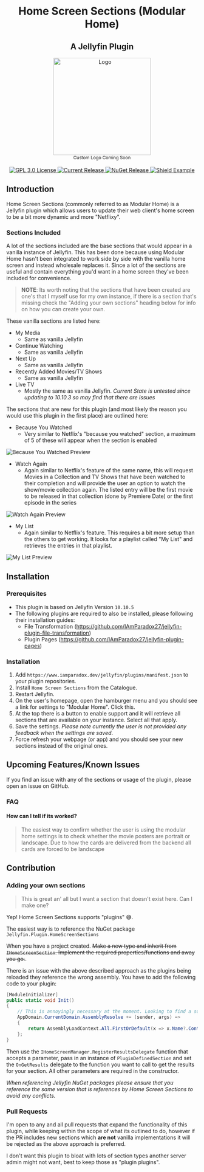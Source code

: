 <h1 align="center">Home Screen Sections (Modular Home)</h1>
<h2 align="center">A Jellyfin Plugin</h2>
<p align="center">
	<img alt="Logo" width="256" height="256" src="https://camo.githubusercontent.com/ab4b1ec289bed0a0ac8dd2828c41b695dbfeaad8c82596339f09ce23b30d3eb3/68747470733a2f2f63646e2e6a7364656c6976722e6e65742f67682f73656c666873742f69636f6e732f776562702f6a656c6c7966696e2e77656270" />
	<br />
	<sub>Custom Logo Coming Soon</sub>
	<br />
	<br />
	<a href="https://github.com/IAmParadox27/jellyfin-plugin-home-sections">
		<img alt="GPL 3.0 License" src="https://img.shields.io/github/license/IAmParadox27/jellyfin-plugin-home-sections.svg" />
	</a>
	<a href="https://github.com/IAmParadox27/jellyfin-plugin-home-sections/releases">
		<img alt="Current Release" src="https://img.shields.io/github/release/IAmParadox27/jellyfin-plugin-home-sections.svg" />
	</a>
	<a href="https://www.nuget.org/packages/Jellyfin.Plugin.HomeScreenSections">
		<img alt="NuGet Release" src="https://img.shields.io/nuget/v/Jellyfin.Plugin.HomeScreenSections" />
	</a>
	  <a href="https://www.nuget.org/packages/Jellyfin.Plugin.Referenceable/1.2.1">
	    <img alt="Shield Example" src="https://img.shields.io/badge/JF%20Referenceable-v1.2.1-blue" /> 
	  </a>
</p>

## Introduction
Home Screen Sections (commonly referred to as Modular Home) is a Jellyfin plugin which allows users to update their web client's home screen to be a bit more dynamic and more "Netflixy".

### Sections Included
A lot of the sections included are the base sections that would appear in a vanilla instance of Jellyfin. This has been done because using Modular Home hasn't been integrated to work side by side with the vanilla home screen and instead wholesale replaces it. Since a lot of the sections are useful and contain everything you'd want in a home screen they've been included for convenience.

> **NOTE**: Its worth noting that the sections that have been created are one's that I myself use for my own instance, if there is a section that's missing check the "Adding your own sections" heading below for info on how you can create your own.

These vanilla sections are listed here:

- My Media
	- Same as vanilla Jellyfin
- Continue Watching
	- Same as vanilla Jellyfin
- Next Up
	- Same as vanilla Jellyfin
- Recently Added Movies/TV Shows
	- Same as vanilla Jellyfin
- Live TV
	- Mostly the same as vanilla Jellyfin. _Current State is untested since updating to 10.10.3 so may find that there are issues_

The sections that are new for this plugin (and most likely the reason you would use this plugin in the first place) are outlined here:

- Because You Watched
	- Very similar to Netflix's "because you watched" section, a maximum of 5 of these will appear when the section is enabled
<img src="https://raw.githubusercontent.com/IAmParadox27/jellyfin-plugin-home-sections/refs/heads/main/screenshots/because-you-watched.png" alt="Because You Watched Preview" />

- Watch Again
	- Again similar to Netflix's feature of the same name, this will request Movies in a Collection and TV Shows that have been watched to their completion and will provide the user an option to watch the show/movie collection again. The listed entry will be the first movie to be released in that collection (done by Premiere Date) or the first episode in the series
<img src="https://raw.githubusercontent.com/IAmParadox27/jellyfin-plugin-home-sections/refs/heads/main/screenshots/watch-again.png" alt="Watch Again Preview" />

- My List
	- Again similar to Netflix's feature. This requires a bit more setup than the others to get working. It looks for a playlist called "My List" and retrieves the entries in that playlist.
<img src="https://raw.githubusercontent.com/IAmParadox27/jellyfin-plugin-home-sections/refs/heads/main/screenshots/my-list.png" alt="My List Preview" />

## Installation

### Prerequisites
- This plugin is based on Jellyfin Version `10.10.5`
- The following plugins are required to also be installed, please following their installation guides:
  - File Transformation (https://github.com/IAmParadox27/jellyfin-plugin-file-transformation)
  - Plugin Pages (https://github.com/IAmParadox27/jellyfin-plugin-pages)
### Installation
1. Add `https://www.iamparadox.dev/jellyfin/plugins/manifest.json` to your plugin repositories.
2. Install `Home Screen Sections` from the Catalogue.
3. Restart Jellyfin.
4. On the user's homepage, open the hamburger menu and you should see a link for settings to "Modular Home". Click this.
5. At the top there is a button to enable support and it will retrieve all sections that are available on your instance. Select all that apply.
6. Save the settings. _Please note currently the user is not provided any feedback when the settings are saved_.
7. Force refresh your webpage (or app) and you should see your new sections instead of the original ones.
## Upcoming Features/Known Issues
If you find an issue with any of the sections or usage of the plugin, please open an issue on GitHub.

### FAQ

#### How can I tell if its worked?

> The easiest way to confirm whether the user is using the modular home settings is to check whether the movie posters are portrait or landscape. Due to how the cards are delivered from the backend all cards are forced to be landscape
## Contribution
### Adding your own sections
> This is great an' all but I want a section that doesn't exist here. Can I make one?

Yep! Home Screen Sections supports "plugins" 😅. 

The easiest way is to reference the NuGet package `Jellyfin.Plugin.HomeScreenSections`

When you have a project created. ~~Make a new type and inherit from `IHomeScreenSection`. Implement the required properties/functions and away you go.~~.

There is an issue with the above described approach as the plugins being reloaded they reference the wrong assembly. You have to add the following code to your plugin:

```csharp
[ModuleInitializer]
public static void Init()
{
	// This is annoyingly necessary at the moment. Looking to find a solution to this.
	AppDomain.CurrentDomain.AssemblyResolve += (sender, args) =>
	{
		return AssemblyLoadContext.All.FirstOrDefault(x => x.Name?.Contains("Referenceable") ?? false)?.Assemblies?.FirstOrDefault(x => x.FullName == args.Name);
	};
}
```

Then use the `IHomeScreenManager.RegisterResultsDelegate` function that accepts a parameter, pass in an instance of `PluginDefinedSection` and set the `OnGetResults` delegate to the function you want to call to get the results for your section. All other parameters are required in the constructor.

_When referencing Jellyfin NuGet packages please ensure that you reference the same version that is references by Home Screen Sections to avoid any conflicts._

### Pull Requests
I'm open to any and all pull requests that expand the functionality of this plugin, while keeping within the scope of what its outlined to do, however if the PR includes new sections which **are not** vanilla implementations it will be rejected as the above approach is preferred.

I don't want this plugin to bloat with lots of section types another server admin might not want, best to keep those as "plugin plugins".
